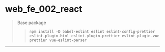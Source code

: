 # web_fe_002_react

> Base package
>> `npm install -D babel-eslint eslint eslint-config-prettier eslint-plugin-html eslint-plugin-prettier eslint-plugin-vue prettier vue-eslint-parser`

---
